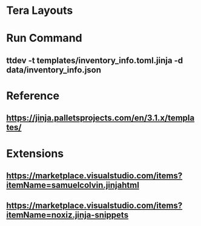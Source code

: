 # Tera Layouts

# Run Command
## ttdev -t templates/inventory_info.toml.jinja -d data/inventory_info.json

# Reference
## https://jinja.palletsprojects.com/en/3.1.x/templates/

# Extensions
## https://marketplace.visualstudio.com/items?itemName=samuelcolvin.jinjahtml
## https://marketplace.visualstudio.com/items?itemName=noxiz.jinja-snippets
